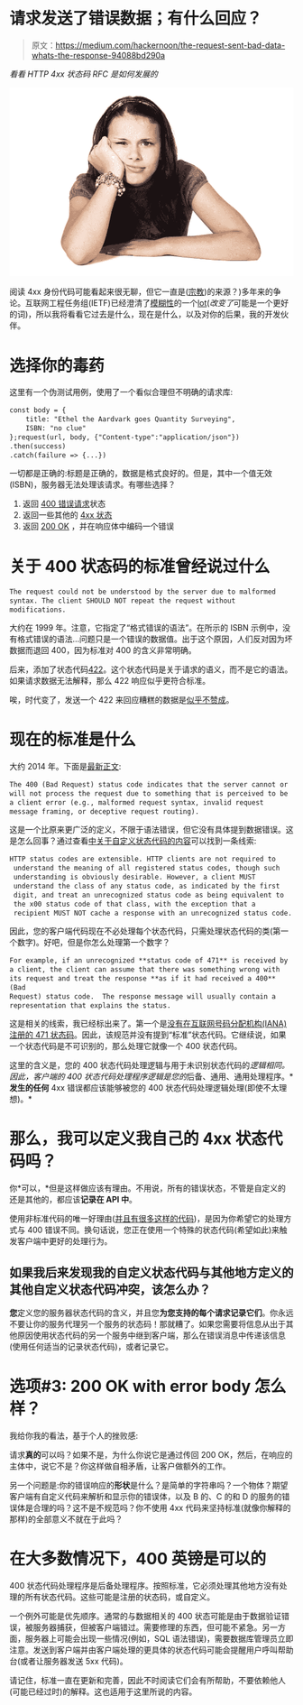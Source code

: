 # 请求发送了错误数据；有什么回应？

> 原文：<https://medium.com/hackernoon/the-request-sent-bad-data-whats-the-response-94088bd290a>

*看看 HTTP 4xx 状态码 RFC 是如何发展的*

![](img/512bb42d64aa6c52054e1a1f26152210.png)

阅读 4xx 身份代码可能看起来很无聊，但它一直是([宗教](https://www.bennadel.com/blog/2434-http-status-codes-for-invalid-data-400-vs-422.htm))的来源？)多年来的争论。互联网工程任务组(IETF)已经澄清了[模糊性](https://www.quora.com/Which-HTTP-code-is-best-suited-for-validation-errors-400-or-422)的一个[lot](https://www.quora.com/Is-HTTP-Error-Code-422-WebDAV-specific)(*改变了*可能是一个更好的词)，所以我将看看它过去是什么，现在是什么，以及对你的后果，我的开发伙伴。

# 选择你的毒药

这里有一个伪测试用例，使用了一个看似合理但不明确的请求库:

```
const body = {
    title: "Ethel the Aardvark goes Quantity Surveying",
    ISBN: "no clue"
};request(url, body, {"Content-type":"application/json"})
.then(success)
.catch(failure => {...})
```

一切都是正确的:标题是正确的，数据是格式良好的。但是，其中一个值无效(ISBN)，服务器无法处理该请求。有哪些选择？

1.  返回 [400 错误请求](https://www.w3.org/Protocols/rfc2616/rfc2616-sec10.html#sec10.4.1)状态
2.  返回一些其他的 [4xx 状态](https://www.w3.org/Protocols/rfc2616/rfc2616-sec10.html#sec10.4)
3.  返回 [200 OK](https://www.w3.org/Protocols/rfc2616/rfc2616-sec10.html#sec10.2.1) ，并在响应体中编码一个错误

# 关于 400 状态码的标准曾经说过什么

```
The request could not be understood by the server due to malformed syntax. The client SHOULD NOT repeat the request without modifications.
```

大约在 1999 年。注意，它指定了“格式错误的语法”。在所示的 ISBN 示例中，没有格式错误的语法…问题只是一个错误的数据值。出于这个原因，人们反对因为坏数据而退回 400，因为标准对 400 的含义非常明确。

后来，添加了状态代码[422](https://tools.ietf.org/html/rfc4918#page-78)。这个状态代码是关于请求的语义，而不是它的语法。如果请求数据无法解释，那么 422 响应似乎更符合标准。

唉，时代变了，发送一个 422 来回应糟糕的数据是[似乎不赞成](https://www.keycdn.com/support/422-unprocessable-entity)。

# 现在的标准是什么

大约 2014 年。下面是[最新正文](https://tools.ietf.org/html/rfc7231#section-6.5.1):

```
The 400 (Bad Request) status code indicates that the server cannot or will not process the request due to something that is perceived to be a client error (e.g., malformed request syntax, invalid request message framing, or deceptive request routing).
```

这是一个比原来更广泛的定义，不限于语法错误，但它没有具体提到数据错误。这是怎么回事？通过查看[中关于自定义状态代码的内容](https://tools.ietf.org/html/rfc7231#page-47)可以找到一条线索:

```
HTTP status codes are extensible. HTTP clients are not required to
 understand the meaning of all registered status codes, though such
 understanding is obviously desirable. However, a client MUST
 understand the class of any status code, as indicated by the first
 digit, and treat an unrecognized status code as being equivalent to
 the x00 status code of that class, with the exception that a
 recipient MUST NOT cache a response with an unrecognized status code.
```

因此，您的客户端代码现在不必处理每个状态代码，只需处理状态代码的类(第一个数字)。好吧，但是你怎么处理第一个数字？

```
For example, if an unrecognized **status code of 471** is received by a client, the client can assume that there was something wrong with its request and treat the response **as if it had received a 400** (Bad
Request) status code.  The response message will usually contain a
representation that explains the status.
```

这是相关的线索，我已经标出来了。第一个是[没有在互联网号码分配机构(IANA)注册的 471 状态码](https://www.iana.org/assignments/http-status-codes/http-status-codes.xhtml)。因此，该规范并没有提到“标准”状态代码。它继续说，如果一个状态代码是不可识别的，那么处理它就像一个 400 状态代码。

这里的含义是，您的 400 状态代码处理逻辑与用于未识别状态代码的*逻辑相同。因此，客户端的 400 状态代码处理程序逻辑是您的*后备、通用、通用处理程序。* **发生的任何** 4xx 错误都应该能够被您的 400 状态代码处理逻辑处理(即使不太理想)。*

# 那么，我可以定义我自己的 4xx 状态代码吗？

你*可以，*但是这样做应该有理由。不用说，所有的错误状态，不管是自定义的还是其他的，都应该**记录在 API 中**。

使用非标准代码的唯一好理由([并且有很多这样的代码](https://en.wikipedia.org/wiki/List_of_HTTP_status_codes#Unofficial_codes))，是因为你希望它的处理方式与 400 错误不同。换句话说，您正在使用一个特殊的状态代码(希望如此)来触发客户端中更好的处理行为。

## 如果我后来发现我的自定义状态代码与其他地方定义的其他自定义状态代码冲突，该怎么办？

**您**定义您的服务器状态代码的含义，并且您**为您支持的每个请求记录它们**。你永远不要让你的服务代理另一个服务的状态码！那就糟了。如果您需要将信息从出于其他原因使用状态代码的另一个服务中继到客户端，那么在错误消息中传递该信息(使用任何适当的记录状态代码)，或者记录它。

# 选项#3: 200 OK with error body 怎么样？

我给你我的看法，基于个人的挫败感:

请求**真的**可以吗？如果不是，为什么你说它是通过传回 200 OK，然后，在响应的主体中，说它不是？你这样做自相矛盾，让客户做额外的工作。

另一个问题是:你的错误响应的**形状**是什么？是简单的字符串吗？一个物体？期望客户端有自定义代码来解析和显示你的错误体，以及 B 的、C 的和 D 的服务的错误体是合理的吗？这不是不规范吗？你不使用 4xx 代码来坚持标准(就像你解释的那样)的全部意义不就在于此吗？

# 在大多数情况下，400 英镑是可以的

400 状态代码处理程序是后备处理程序。按照标准，它必须处理其他地方没有处理的所有状态代码。这些可能是注册的状态码，或自定义。

一个例外可能是优先顺序。通常的与数据相关的 400 状态可能是由于数据验证错误，被服务器捕获，但被客户端错过。需要修理的东西，但可能不紧急。另一方面，服务器上可能会出现一些情况(例如，SQL 语法错误)，需要数据库管理员立即注意。发送到客户端并由客户端处理的更具体的状态代码可能会提醒用户呼叫帮助台(或者让服务器发送 5xx 代码)。

请记住，标准一直在更新和完善，因此不时阅读它们会有所帮助，不要依赖他人(可能已经过时)的解释。这也适用于这里所说的内容。